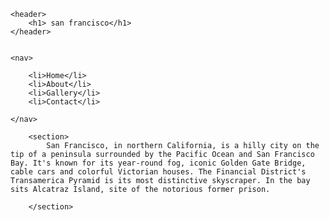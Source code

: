 <!DOCTYPE html >

<html lang="eg">



	<header>
		<h1> san francisco</h1>
	</header>

	
	<nav>
		
		<li>Home</li>
		<li>About</li>
		<li>Gallery</li>
        <li>Contact</li>
        
	</nav>
	
<body>         
	<article>

		<section> 
			San Francisco, in northern California, is a hilly city on the tip of a peninsula surrounded by the Pacific Ocean and San Francisco Bay. It's known for its year-round fog, iconic Golden Gate Bridge, cable cars and colorful Victorian houses. The Financial District's Transamerica Pyramid is its most distinctive skyscraper. In the bay sits Alcatraz Island, site of the notorious former prison.

		</section>

	
</body>
</html>
